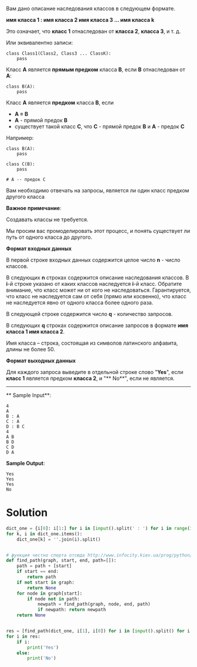 Вам дано описание наследования классов в следующем формате.

**имя класса 1 : имя класса 2 имя класса 3 ... имя класса k**

Это означает, что **класс 1** отнаследован от **класса 2**, **класса 3**, и т. д.

Или эквивалентно записи:

```
class Class1(Class2, Class3 ... ClassK):
    pass
```

Класс **A** является **прямым предком** класса **B**, если **B** отнаследован от **A**:

```
class B(A):
    pass
```

Класс **A** является **предком** класса **B**, если

- **A = B**
- **A** - прямой предок **B**
- существует такой класс **C**, что **C** - прямой предок **B** и **A** - предок **C**

Например:

```
class B(A):
    pass

class C(B):
    pass

# A -- предок С
```

Вам необходимо отвечать на запросы, является ли один класс предком другого класса

**Важное примечание**:

Создавать классы не требуется.

Мы просим вас промоделировать этот процесс, и понять существует ли путь от одного класса до другого.

**Формат входных данных**

В первой строке входных данных содержится целое число **n** - число классов.

В следующих **n** строках содержится описание наследования классов. В **i**-й строке указано от каких классов
наследуется **i**-й класс. Обратите внимание, что класс может ни от кого не наследоваться. Гарантируется, что класс не
наследуется сам от себя (прямо или косвенно), что класс не наследуется явно от одного класса более одного раза.

В следующей строке содержится число **q** - количество запросов.

В следующих **q** строках содержится описание запросов в формате **имя класса 1 имя класса 2**.

Имя класса – строка, состоящая из символов латинского алфавита, длины не более 50.

**Формат выходных данных**

Для каждого запроса выведите в отдельной строке слово "**Yes**", если **класс 1** является предком **класса 2**, и "**
No**", если не является.

---

** Sample Input**:

```
4
A
B : A
C : A
D : B C
4
A B
B D
C D
D A
```

**Sample Output**:

```
Yes
Yes
Yes
No
```

# Solution

```python
dict_one = {i[0]: i[1:] for i in [input().split(' : ') for i in range(int(input()))]}
for k, i in dict_one.items():
    dict_one[k] = ''.join(i).split()


# функция честно сперта отсюда http://www.infocity.kiev.ua/prog/python/content/pytonesse_3.shtml
def find_path(graph, start, end, path=[]):
    path = path + [start]
    if start == end:
        return path
    if not start in graph:
        return None
    for node in graph[start]:
        if node not in path:
            newpath = find_path(graph, node, end, path)
            if newpath: return newpath
    return None


res = [find_path(dict_one, i[1], i[0]) for i in [input().split() for i in range(int(input()))]]
for i in res:
    if i:
        print('Yes')
    else:
        print('No')
```
